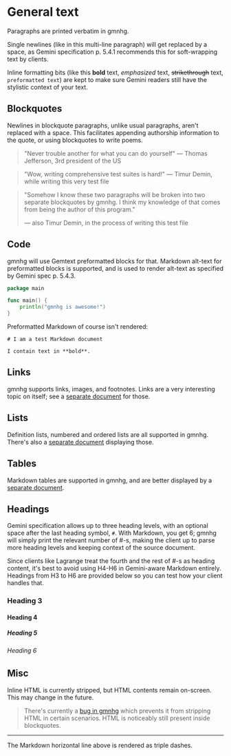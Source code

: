 # General text

Paragraphs are printed verbatim in gmnhg.

Single newlines (like in this multi-line paragraph) will get replaced by
a space, as Gemini specification p. 5.4.1 recommends this for
soft-wrapping text by clients.

Inline formatting bits (like this **bold** text, _emphasized_ text,
~~strikethrough~~ text, `preformatted text`) are kept to make sure
Gemini readers still have the stylistic context of your text.

## Blockquotes

Newlines in blockquote paragraphs, unlike usual paragraphs, aren't
replaced with a space. This facilitates appending authorship information
to the quote, or using blockquotes to write poems.

> "Never trouble another for what you can do yourself"
> — Thomas Jefferson, 3rd president of the US

> "Wow, writing comprehensive test suites is hard!"
> — Timur Demin, while writing this very test file

> "Somehow I know these two paragraphs will be broken into two separate
> blockquotes by gmnhg. I think my knowledge of that comes from being
> the author of this program."
>
> — also Timur Demin, in the process of writing this test file

## Code

gmnhg will use Gemtext preformatted blocks for that. Markdown alt-text
for preformatted blocks is supported, and is used to render alt-text as
specified by Gemini spec p. 5.4.3.

```go
package main

func main() {
    println("gmnhg is awesome!")
}
```

Preformatted Markdown of course isn't rendered:

```
# I am a test Markdown document

I contain text in **bold**.
```

## Links

gmnhg supports links, images, and footnotes. Links are a very
interesting topic on itself; see a [separate document](links.md) for
those.

## Lists

Definition lists, numbered and ordered lists are all supported in gmnhg.
There's also a [separate document](lists.md) displaying those.

## Tables

Markdown tables are supported in gmnhg, and are better displayed by a
[separate document](tables.md).

## Headings

Gemini specification allows up to three heading levels, with an optional
space after the last heading symbol, `#`. With Markdown, you get 6;
gmnhg will simply print the relevant number of #-s, making the client up
to parse more heading levels and keeping context of the source document.

Since clients like Lagrange treat the fourth and the rest of #-s as
heading content, it's best to avoid using H4-H6 in Gemini-aware Markdown
entirely. Headings from H3 to H6 are provided below so you can test how
your client handles that.

### Heading 3

#### Heading 4

##### Heading 5

###### Heading 6

## Misc

Inline HTML is <span class="bold">currently</span> stripped, but HTML
contents remain on-screen. This may change in the future.

> There's currently a [bug in gmnhg][bug] which prevents it from
> stripping HTML in certain scenarios. HTML is noticeably still present
> inside <span>blockquotes</span>.

***

The Markdown horizontal line above is rendered as triple dashes.

[bug]: https://github.com/tdemin/gmnhg/issues/6
